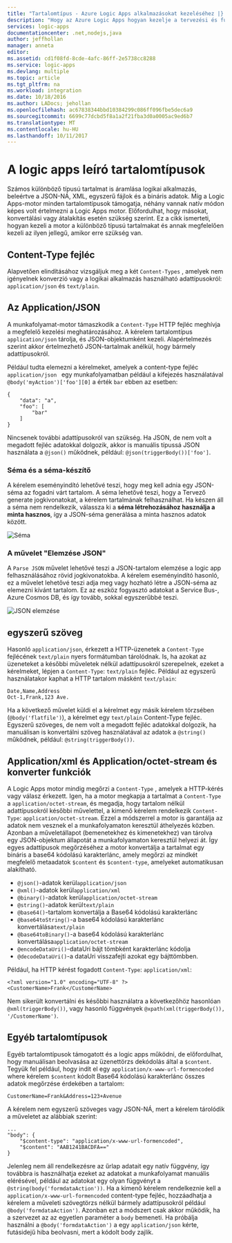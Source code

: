```yaml
---
title: "Tartalomtípus - Azure Logic Apps alkalmazásokat kezeléséhez |} Microsoft Docs"
description: "Hogy az Azure Logic Apps hogyan kezelje a tervezési és futásidejű tartalomtípusok"
services: logic-apps
documentationcenter: .net,nodejs,java
author: jeffhollan
manager: anneta
editor: 
ms.assetid: cd1f08fd-8cde-4afc-86ff-2e5738cc8288
ms.service: logic-apps
ms.devlang: multiple
ms.topic: article
ms.tgt_pltfrm: na
ms.workload: integration
ms.date: 10/18/2016
ms.author: LADocs; jehollan
ms.openlocfilehash: ac67838344bbd10384299c086ff096fbe5dec6a9
ms.sourcegitcommit: 6699c77dcbd5f8a1a2f21fba3d0a0005ac9ed6b7
ms.translationtype: MT
ms.contentlocale: hu-HU
ms.lasthandoff: 10/11/2017
---
```

# <a name="handle-content-types-in-logic-apps"></a>A logic apps leíró tartalomtípusok

Számos különböző típusú tartalmat is áramlása logikai alkalmazás, beleértve a JSON-NÁ, XML, egyszerű fájlok és a bináris adatok. Míg a Logic Apps-motor minden tartalomtípusok támogatja, néhány vannak natív módon képes volt értelmezni a Logic Apps motor. Előfordulhat, hogy másokat, konvertálási vagy átalakítás esetén szükség szerint. Ez a cikk ismerteti, hogyan kezeli a motor a különböző típusú tartalmakat és annak megfelelően kezeli az ilyen jellegű, amikor erre szükség van.

## <a name="content-type-header"></a>Content-Type fejléc

Alapvetően elindításához vizsgáljuk meg a két `Content-Types` , amelyek nem igényelnek konverzió vagy a logikai alkalmazás használható adattípusokról: `application/json` és `text/plain`.

## <a name="applicationjson"></a>Az Application/JSON

A munkafolyamat-motor támaszkodik a `Content-Type` HTTP fejléc meghívja a megfelelő kezelési meghatározásához. A kérelem tartalomtípus `application/json` tárolja, és JSON-objektumként kezeli. Alapértelmezés szerint akkor értelmezhető JSON-tartalmak anélkül, hogy bármely adattípusokról. 

Például tudta elemezni a kérelmeket, amelyek a content-type fejléc `application/json ` egy munkafolyamatban például a kifejezés használatával `@body('myAction')['foo'][0]` a érték `bar` ebben az esetben:

```
{
    "data": "a",
    "foo": [
        "bar"
    ]
}
```

Nincsenek további adattípusokról van szükség. Ha JSON, de nem volt a megadott fejléc adatokkal dolgozik, akkor is manuális típussá JSON használata a `@json()` működnek, például: `@json(triggerBody())['foo']`.

### <a name="schema-and-schema-generator"></a>Séma és a séma-készítő

A kérelem eseményindító lehetővé teszi, hogy meg kell adnia egy JSON-séma az fogadni várt tartalom. A séma lehetővé teszi, hogy a Tervező generate jogkivonatokat, a kérelem tartalmának felhasználhat. Ha készen áll a séma nem rendelkezik, válassza ki a **séma létrehozásához használja a minta hasznos**, így a JSON-séma generálása a minta hasznos adatok között.

![Séma](./media/logic-apps-http-endpoint/manualtrigger.png)

### <a name="parse-json-action"></a>A művelet "Elemzése JSON"

A `Parse JSON` művelet lehetővé teszi a JSON-tartalom elemzése a logic app felhasználásához rövid jogkivonatokba. A kérelem eseményindító hasonló, ez a művelet lehetővé teszi adja meg vagy hozható létre a JSON-séma az elemezni kívánt tartalom. Ez az eszköz fogyasztó adatokat a Service Bus-, Azure Cosmos DB, és így tovább, sokkal egyszerűbbé teszi.

![JSON elemzése](./media/logic-apps-content-type/ParseJSON.png)

## <a name="textplain"></a>egyszerű szöveg

Hasonló `application/json`, érkezett a HTTP-üzenetek a `Content-Type` fejlécének `text/plain` nyers formátumban tárolódnak. Is, ha azokat az üzeneteket a későbbi műveletek nélkül adattípusokról szerepelnek, ezeket a kérelmeket, lépjen a `Content-Type`: `text/plain` fejléc. Például az egyszerű használatakor kaphat a HTTP tartalom másként `text/plain`:

```
Date,Name,Address
Oct-1,Frank,123 Ave.
```

Ha a következő művelet küldi el a kérelmet egy másik kérelem törzsében (`@body('flatfile')`), a kérelmet egy `text/plain` Content-Type fejléc. Egyszerű szöveges, de nem volt a megadott fejléc adatokkal dolgozik, ha manuálisan is konvertálni szöveg használatával az adatok a `@string()` működnek, például: `@string(triggerBody())`.

## <a name="applicationxml-and-applicationoctet-stream-and-converter-functions"></a>Application/xml és Application/octet-stream és konverter funkciók

A Logic Apps motor mindig megőrzi a `Content-Type` , amelyek a HTTP-kérés vagy válasz érkezett. Igen, ha a motor megkapja a tartalmat a `Content-Type` a `application/octet-stream`, és megadja, hogy tartalom nélkül adattípusokról későbbi művelettel, a kimenő kérelem rendelkezik `Content-Type`: `application/octet-stream`. Ezzel a módszerrel a motor is garantálja az adatok nem vesznek el a munkafolyamaton keresztül áthelyezés közben. Azonban a műveletállapot (bemenetekhez és kimenetekhez) van tárolva egy JSON-objektum állapotát a munkafolyamaton keresztül helyezi át. Így egyes adattípusok megőrzéséhez a motor konvertálja a tartalmat egy bináris a base64 kódolású karakterlánc, amely megőrzi az mindkét megfelelő metaadatok `$content` és `$content-type`, amelyeket automatikusan alakítható. 

* `@json()`-adatok kerül`application/json`
* `@xml()`-adatok kerül`application/xml`
* `@binary()`-adatok kerül`application/octet-stream`
* `@string()`-adatok kerül`text/plain`
* `@base64()`-tartalom konvertálja a Base64 kódolású karakterlánc
* `@base64toString()`-a base64 kódolású karakterlánc konvertálása`text/plain`
* `@base64toBinary()`-a base64 kódolású karakterlánc konvertálása`application/octet-stream`
* `@encodeDataUri()`-dataUri bájt tömbként karakterlánc kódolja
* `@decodeDataUri()`-a dataUri visszafejti azokat egy bájttömbben.

Például, ha HTTP kérést fogadott `Content-Type`: `application/xml`:

```
<?xml version="1.0" encoding="UTF-8" ?>
<CustomerName>Frank</CustomerName>
```

Nem sikerült konvertálni és későbbi használatra a következőhöz hasonlóan `@xml(triggerBody())`, vagy hasonló függvények `@xpath(xml(triggerBody()), '/CustomerName')`.

## <a name="other-content-types"></a>Egyéb tartalomtípusok

Egyéb tartalomtípusok támogatott és a logic apps működni, de előfordulhat, hogy manuálisan beolvasása az üzenettörzs dekódolás által a `$content`. Tegyük fel például, hogy indít el egy `application/x-www-url-formencoded` where kérelem `$content` kódolt Base64 kódolású karakterlánc összes adatok megőrzése érdekében a tartalom:

```
CustomerName=Frank&Address=123+Avenue
```

A kérelem nem egyszerű szöveges vagy JSON-NÁ, mert a kérelem tárolódik a műveletet az alábbiak szerint:

```
...
"body": {
    "$content-type": "application/x-www-url-formencoded",
    "$content": "AAB1241BACDFA=="
}
```

Jelenleg nem áll rendelkezésre az űrlap adatait egy natív függvény, így továbbra is használhatja ezeket az adatokat a munkafolyamat manuális elérésével, például az adatokat egy olyan függvényt a `@string(body('formdataAction'))`. Ha a kimenő kérelem rendelkeznie kell a `application/x-www-url-formencoded` content-type fejléc, hozzáadhatja a kérelem a műveleti szövegtörzs nélkül bármely adattípusokról például `@body('formdataAction')`. Azonban ezt a módszert csak akkor működik, ha a szervezet az az egyetlen paraméter a `body` bemeneti. Ha próbálja használni a `@body('formdataAction')` a egy `application/json` kérte, futásidejű hiba beolvasni, mert a kódolt body zajlik.

